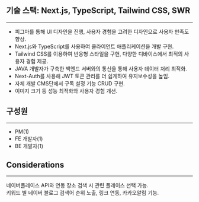 ## 기술 스택: Next.js, TypeScript, Tailwind CSS, SWR

---

- 피그마를 통해 UI 디자인을 진행, 사용자 경험을 고려한 디자인으로 사용자 만족도 향상.
- Next.js와 TypeScript를 사용하여 클라이언트 애플리케이션을 개발 구현.
- Tailwind CSS를 이용하여 반응형 스타일을 구현, 다양한 디바이스에서 최적의 사용자 경험 제공.
- JAVA 개발자가 구축한 백엔드 서버와의 통신을 통해 사용자 데이터 처리 최적화.
- Next-Auth를 사용해 JWT 토큰 관리를 더 쉽게하여 유지보수성을 높임.
- 자체 개발 CMS단에서 구독 설정 기능 CRUD 구현.
- 이미지 크기 등 성능 최적화와 사용자 경험 개선.

## 구성원

---

- PM(1)
- FE 개발자(1)
- BE 개발자(1)

## Considerations

---

네이버플레이스 API와 연동 장소 검색 시 관련 플레이스 선택 가능.  
키워드 별 네이버 블로그 검색어 순위 노출, 링크 연동, 카카오알림 기능.
